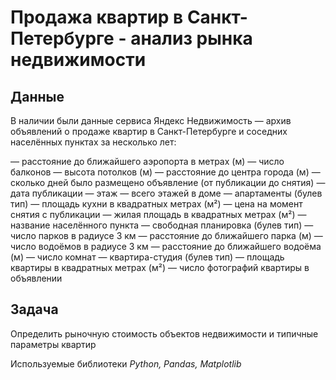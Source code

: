 # Продажа квартир в Санкт-Петербурге - анализ рынка недвижимости

## Данные
В наличии были данные сервиса Яндекс Недвижимость — архив объявлений о продаже квартир в Санкт-Петербурге и соседних населённых пунктах за несколько лет:

— расстояние до ближайшего аэропорта в метрах (м)
— число балконов
— высота потолков (м)
— расстояние до центра города (м)
— сколько дней было размещено объявление (от публикации до снятия)
— дата публикации
— этаж
— всего этажей в доме
— апартаменты (булев тип)
— площадь кухни в квадратных метрах (м²)
— цена на момент снятия с публикации
— жилая площадь в квадратных метрах (м²)
— название населённого пункта
— свободная планировка (булев тип)
— число парков в радиусе 3 км
— расстояние до ближайшего парка (м)
— число водоёмов в радиусе 3 км
— расстояние до ближайшего водоёма (м)
— число комнат
— квартира-студия (булев тип)
— площадь квартиры в квадратных метрах (м²)
— число фотографий квартиры в объявлении

## Задача
Определить рыночную стоимость объектов недвижимости и типичные параметры квартир

Используемые библиотеки
*Python, Pandas, Matplotlib*
